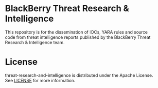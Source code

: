 # BlackBerry Threat Research & Intelligence
This repository is for the dissemination of IOCs, YARA rules and source code from threat intelligence reports published by the BlackBerry Threat Research & Intelligence team.

# License
threat-research-and-intelligence is distributed under the Apache License. See [LICENSE](LICENSE) for more information.

